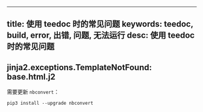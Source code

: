 
---
title: 使用 teedoc 时的常见问题
keywords: teedoc, build, error, 出错, 问题, 无法运行
desc: 使用 teedoc 时的常见问题
---





## jinja2.exceptions.TemplateNotFound: base.html.j2

需要更新 `nbconvert`：

```shell
pip3 install --upgrade nbconvert
```

